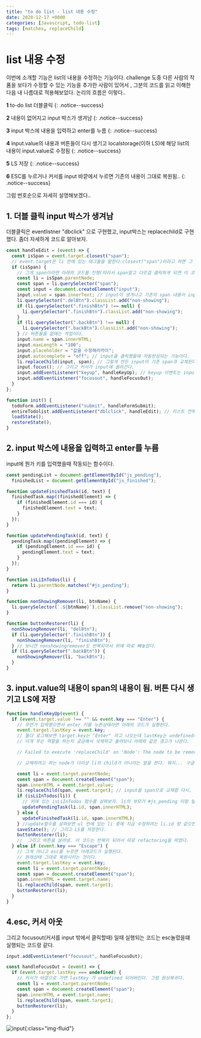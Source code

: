 ```yaml
---
title: "to do list - list 내용 수정"
date: 2020-12-17 +0800
categories: [Javascript, todo-list]
tags: [matches, replaceChild]
---
```


# list 내용 수정

이번에 소개할 기능은 list의 내용을 수정하는 기능이다. challenge 도중 다른 사람의 작품을 보다가 수정할 수 있는 기능을 추가한 사람이 있어서 , 그분의 코드를 읽고 이해한 다음 내 나름대로 적용해보았다. 논리의 흐름은 이렇다..

**1** to-do list 더블클릭
{: .notice--success}

**2** 내용이 없어지고 input 박스가 생겨남
{: .notice--success}

**3** input 박스에 내용을 입력하고 enter를 누름
{: .notice--success}

**4** input.value의 내용과 버튼들이 다시 생기고 localstorage(이하 LS)에 해당 list의 내용이 input.value로 수정됨
{: .notice--success}

**5** LS 저장
{: .notice--success}

**6** ESC를 누르거나 커서를 input 바깥에서 누르면 기존의 내용이 그대로 복원됨..
{: .notice--success}

그럼 번호순으로 자세히 설명해보겠다..

## 1. 더블 클릭 input 박스가 생겨남

더블클릭은 eventlistner "dbclick" 으로 구현했고, input박스는 replacechild로 구현했다. 좀더 자세하게 코드로 알아보자.

```javascript
const handleEdit = (event) => {
  const isSpan = event.target.closest("span");
  // event.target은 li 안에 있는 태그들을 말한다.closest("span")이라고 하면 그 태그들 중에 span 을 찾거나 가장 가까운걸 찾아서 return 하라는 뜻. 결국 span값만 선택하겠다는 거다.
  if (isSpan) {
    // 그게 span이라면 아래의 코드를 진행(따라서 span말고 다르걸 클릭하게 되면 이 코드가 실행안되는 거임)
    const li = isSpan.parentNode;
    const span = li.querySelector("span");
    const input = document.createElement("input");
    input.value = span.innerText; // input이 생겨나고 기존의 span 내용이 input에 입력된다
    li.querySelector(".delBtn").classList.add("non-showing");
    if (li.querySelector(".finishBtn") !== null) {
      li.querySelector(".finishBtn").classList.add("non-showing");
    }
    if (li.querySelector(".backBtn") !== null) {
      li.querySelector(".backBtn").classList.add("non-showing");
    } // 버튼들을 없애는 작업이다.
    input.name = span.innerHTML;
    input.maxLength = "100";
    input.placeholder = "값을 수정해라카이";
    input.autocomplete = "off"; // input을 클릭했을때 자동완성되는 기능이다.
    li.replaceChild(input, span); // 그렇게 만든 input이 기존 span과 교체된다
    input.focus(); // 그리고 커서가 input에 올라간다.
    input.addEventListener("keyup", handleKeyUp); // keyup 이벤트는 input에 어떤 키를 입력했을때를 가정해서 함수를 적용하는 것이다.  아래 설명으로 넘어가자.
    input.addEventListener("focusout", handleFocusOut);
  }
};

function init() {
  todoForm.addEventListener("submit", handleFormSubmit);
  entireTodolist.addEventListener("dblclick", handleEdit); // 리스트 전체를 범위로 잡고 더블클릭했을때 이벤트가 발생하게 함.
  loadState();
  restoreState();
}
```

## 2. input 박스에 내용을 입력하고 enter를 누름

input에 뭔가 키를 입력했을때 작동되는 함수이다.

```javascript
const pendingList = document.getElementById("js_pending"),
  finishedList = document.getElementById("js_finished");

function updateFinishedTask(id, text) {
  finishedTask.map((finishedElement) => {
    if (finishedElement.id === id) {
      finishedElement.text = text;
    }
  });
}

function updatePendingTask(id, text) {
  pendingTask.map((pendingElement) => {
    if (pendingElement.id === id) {
      pendingElement.text = text;
    }
  });
}

function isLiInTodos(li) {
  return li.parentNode.matches("#js_pending");
}

function nonShowingRemover(li, btnName) {
  li.querySelector(`.${btnName}`).classList.remove("non-showing");
}

function buttonRestorer(li) {
  nonShowingRemover(li, "delBtn");
  if (li.querySelector(".finishBtn")) {
    nonShowingRemover(li, "finishBtn");
  } // 보니깐 nonshowingremover도 반복되어서 위에 따로 빼놓았다.
  if (li.querySelector(".backBtn")) {
    nonShowingRemover(li, "backBtn");
  }
}
```

## 3. input.value의 내용이 span의 내용이 됨. 버튼 다시 생기고 LS에 저장

```javascript
function handleKeyUp(event) {
  if (event.target.value !== "" && event.key === "Enter") {
    // 무언가 입력했으면서 enter 키를 누른상태라면 아래의 코드가 실행된다.
    event.target.lastKey = event.key;
    // 둘다 로그해보면 target.key는 "Enter" 라고 나오는데 lastKey는 undefined라고 나온다. 그럼 undefined라고 되어있는게 문제가 된다는 말인데, lastKey가 도데체 무엇을 의미하는것일까. 근데 또, event를 로그하고 target.lastKey 를 따라 가보면 "Enter" 라고 되어있다. 여기는 왜 Enter라고 되어있으며 로그했을땐 왜 undefined라고 되어있었던 것일까?
    // 이게 무슨 역할을 하는지 궁금해서 삭제하고 돌려보니 아래와 같은 경고가 나온다.

    // Failed to execute 'replaceChild' on 'Node': The node to be removed is no longer a child of this node. Perhaps it was moved in a 'blur' event handler?

    // 교체하려고 하는 node가 더이상 li의 child가 아니라는 말을 한다. 뭐지... 구글링해보니 설명이 복잡해서 더 헷갈린다.. 일단 더 알아봐야겠다.

    const li = event.target.parentNode;
    const span = document.createElement("span");
    span.innerHTML = event.target.value;
    li.replaceChild(span, event.target); // input을 span으로 교체함 다시.
    if (isLiInTodos(li)) {
      // 위에 있는 isLiInTodos 함수를 살펴보자. li의 부모가 #js_pending 이랑 일치하느냐 이다. 그렇다면 아래 함수가, 아니면 그 아래함수가 실행됨.
      updatePendingTask(li.id, span.innerHTML);
    } else {
      updateFinishedTask(li.id, span.innerHTML);
    } //update함수를 살펴보면 ul 안에 있는 li 중에 지금 수정하려는 li.id 랑 같으면 그 안에 있는 텍스트를 input.value로 교체하라는 뜻이다.
    saveState(); // 그리고 LS를 저장한다.
    buttonRestorer(li);
    //  그리고 버튼을 살려냄. 이 코드는 반복이 되어서 따로 refactoring을 하였다.
  } else if (event.key === "Escape") {
    // 그게 아니고 esc를 누르면 아래코드가 실행된다.
    // 원래상태 그대로 복원시키는 것이다.
    event.target.lastKey = event.key;
    const li = event.target.parentNode;
    const span = document.createElement("span");
    span.innerHTML = event.target.name;
    li.replaceChild(span, event.target);
    buttonRestorer(li);
  }
}
```

## 4.esc, 커서 아웃

그리고 focusout(커서를 input 밖에서 클릭할때) 일때 실행되는 코드는 esc눌렀을떄 실행되는 코드랑 같다.

```javascript
input.addEventListener("focusout", handleFocusOut);

const handleFocusOut = (event) => {
  if (event.target.lastKey === undefined) {
    // 커서가 바깥으로 가면 lastKey 가 undefined 되어버린다. 그럼 원상복귀다.
    const li = event.target.parentNode;
    const span = document.createElement("span");
    span.innerHTML = event.target.name;
    li.replaceChild(span, event.target);
    buttonRestorer(li);
  }
};
```

![input](https://yeonghunko.github.io/assets/img/vanila/input.png){:class="img-fluid"}
